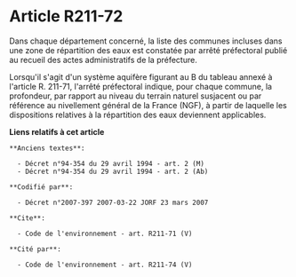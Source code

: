 # Article R211-72

Dans chaque département concerné, la liste des communes incluses dans une zone de répartition des eaux est constatée par
arrêté préfectoral publié au recueil des actes administratifs de la préfecture. 

Lorsqu'il s'agit d'un système aquifère figurant au B du tableau annexé à l'article R. 211-71, l'arrêté préfectoral indique,
pour chaque commune, la profondeur, par rapport au niveau du terrain naturel susjacent ou par référence au nivellement
général de la France (NGF), à partir de laquelle les dispositions relatives à la répartition des eaux deviennent applicables.

**Liens relatifs à cet article**

	**Anciens textes**:

	  - Décret n°94-354 du 29 avril 1994 - art. 2 (M)
	  - Décret n°94-354 du 29 avril 1994 - art. 2 (Ab)

	**Codifié par**:

	  - Décret n°2007-397 2007-03-22 JORF 23 mars 2007

	**Cite**:

	  - Code de l'environnement - art. R211-71 (V)

	**Cité par**:

	  - Code de l'environnement - art. R211-74 (V)
